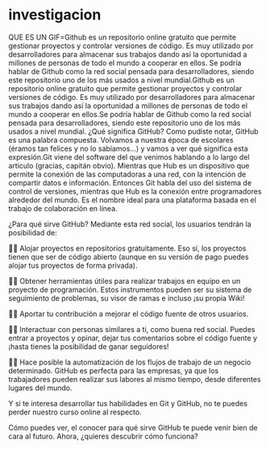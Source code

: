 # investigacion
QUE ES UN GIF=Github es un repositorio online gratuito que permite gestionar proyectos y controlar versiones de código. Es muy utilizado por desarrolladores para almacenar sus trabajos dando así la oportunidad a millones de personas de todo el mundo a cooperar en ellos.
Se podría hablar de Github como la red social pensada para desarrolladores, siendo este repositorio uno de los más usados a nivel mundial.Github es un repositorio online gratuito que permite gestionar proyectos y controlar versiones de código. Es muy utilizado por desarrolladores para almacenar sus trabajos dando así la oportunidad a millones de personas de todo el mundo a cooperar en ellos.Se podría hablar de Github como la red social pensada para desarrolladores, siendo este repositorio uno de los más usados a nivel mundial.
¿Qué significa GitHub?
Como pudiste notar, GitHub es una palabra compuesta. Volvamos a nuestra época de escolares (éramos tan felices y no lo sabíamos...) y vamos a ver qué significa esta expresión.Git viene del software del que venimos hablando a lo largo del artículo (gracias, capitán obvio). Mientras que Hub es un dispositivo que permite la conexión de las computadoras a una red, con la intención de compartir datos e información.
Entonces Git habla del uso del sistema de control de versiones, mientras que Hub es la conexión entre programadores alrededor del mundo. Es el nombre ideal para una plataforma basada en el trabajo de colaboración en línea.

¿Para qué sirve GitHub? Mediante esta red social, los usuarios tendrán la posibilidad de:

👨‍💻 Alojar proyectos en repositorios gratuitamente. Eso sí, los proyectos tienen que ser de código abierto (aunque en su versión de pago puedes alojar tus proyectos de forma privada).

👨‍💻 Obtener herramientas útiles para realizar trabajos en equipo en un proyecto de programación. Estos instrumentos pueden ser su sistema de seguimiento de problemas, su visor de ramas e incluso ¡su propia Wiki!

👨‍💻 Aportar tu contribución a mejorar el código fuente de otros usuarios.

👨‍💻 Interactuar con personas similares a ti, como buena red social. Puedes entrar a proyectos y opinar, dejar tus comentarios sobre el código fuente y ¡hasta tienes la posibilidad de ganar seguidores!

👨‍💻 Hace posible la automatización de los flujos de trabajo de un negocio determinado. GitHub es perfecta para las empresas, ya que los trabajadores pueden realizar sus labores al mismo tiempo, desde diferentes lugares del mundo.

Y si te interesa desarrollar tus habilidades en Git y GitHub, no te puedes perder nuestro curso online al respecto.

Cómo puedes ver, el conocer para qué sirve GitHub te puede venir bien de cara al futuro. Ahora, ¿quieres descubrir cómo funciona?
